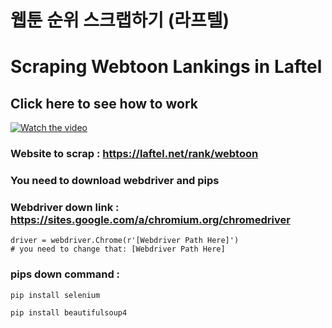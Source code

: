 # 웹툰 순위 스크랩하기 (라프텔)
# Scraping Webtoon Lankings in Laftel

## Click here to see how to work
[![Watch the video](https://i9.ytimg.com/vi_webp/j9IO5wGbBi0/mqdefault.webp?sqp=CICu0voF&rs=AOn4CLC7WOoSX1SotdyEzQ_XZXUD1P6KOQ)](https://youtu.be/j9IO5wGbBi0)


### Website to scrap : https://laftel.net/rank/webtoon
### You need to download webdriver and pips

### Webdriver down link : https://sites.google.com/a/chromium.org/chromedriver
```
driver = webdriver.Chrome(r'[Webdriver Path Here]')
# you need to change that: [Webdriver Path Here]
```

### pips down command :
``
pip install selenium
``

``
pip install beautifulsoup4
``

